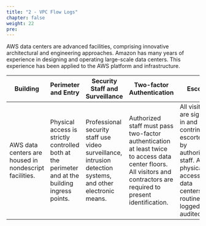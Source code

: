 ```yaml
---
title: "2 - VPC Flow Logs"
chapter: false
weight: 22
pre: 
---
```


AWS data centers are advanced facilities, comprising innovative architectural and engineering approaches. Amazon has many years of experience in designing and operating large-scale data centers. This experience has been applied to the AWS platform and infrastructure.


Building | Perimeter and Entry | Security Staff and Surveillance | Two-factor Authentication | Escort
--- | --- | --- | --- | ---
AWS data centers are housed in nondescript facilities. | Physical access is strictly controlled both at the perimeter and at the building ingress points. | Professional security staff use video surveillance, intrusion detection systems, and other electronic means. |Authorized staff must pass two-factor authentication at least twice to access data center floors. All visitors and contractors are required to present identification. | All visitors are signed in and contrinually escorted by authorized staff. All physical access to data centers is routinely logged and audited. 




